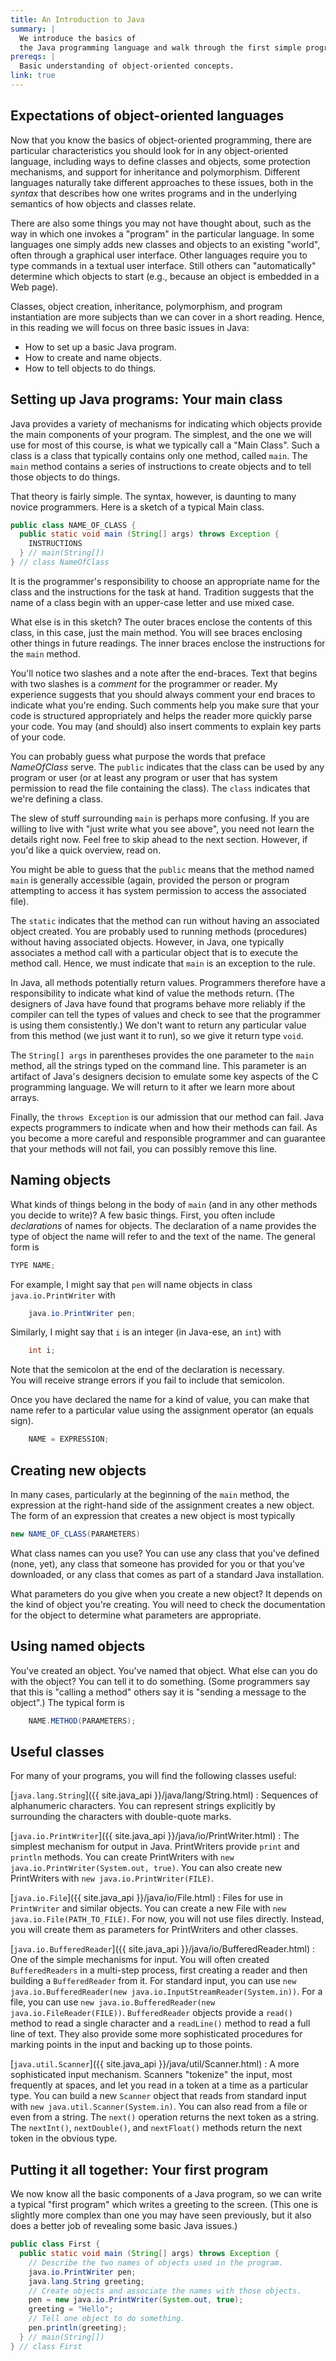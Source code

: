 ```yaml
---
title: An Introduction to Java
summary: |
  We introduce the basics of
  the Java programming language and walk through the first simple program.
prereqs: |
  Basic understanding of object-oriented concepts.
link: true
---
```

Expectations of object-oriented languages
-----------------------------------------

Now that you know the basics of object-oriented programming, there are
particular characteristics you should look for in any object-oriented
language, including ways to define classes and objects, some protection
mechanisms, and support for inheritance and polymorphism.  Different
languages naturally take different approaches to these issues, both in
the *syntax* that describes how one writes programs
and in the underlying semantics of how objects and classes relate.

There are also some things you may not have thought about, such as the
way in which one invokes a "program" in the particular
language.  In some languages one simply adds new classes and objects
to an existing "world", often through a graphical
user interface.  Other languages require you to type commands in a
textual user interface.  Still others can "automatically"
determine which objects to start (e.g., because an object is embedded
in a Web page).

Classes, object creation, inheritance, polymorphism, and program instantiation
are more subjects than we can cover in a short reading.  Hence, in this
reading we will focus on three basic issues in Java: 

* How to set up a basic Java program.
* How to create and name objects.
* How to tell objects to do things.

Setting up Java programs: Your main class
-----------------------------------------

Java provides a variety of mechanisms for indicating which objects
provide the main components of your program.  The simplest, and
the one we will use for most of this course, is what we typically
call a "Main Class".  Such a class is a class that
typically contains only one method, called `main`.
The `main` method contains a series of instructions to
create objects and to tell those objects to do things.

That theory is fairly simple.  The syntax, however, is daunting to many
novice programmers.  Here is a sketch of a typical Main class.

```java
public class NAME_OF_CLASS {
  public static void main (String[] args) throws Exception {
    INSTRUCTIONS
  } // main(String[])
} // class NameOfClass
```

It is the programmer's responsibility to choose an appropriate name for 
the class and the instructions for the task at hand.  Tradition suggests
that the name of a class begin with an upper-case letter and use mixed
case.

What else is in this sketch?  The outer braces enclose the contents
of this class, in this case, just the main method.  You will see braces
enclosing other things in future readings.  The inner braces enclose the
instructions for the `main` method.  

You'll notice two slashes and a note after the end-braces.  Text
that begins with two slashes is a *comment* for the programmer or
reader.  My experience suggests that you should always comment your
end braces to indicate what you're ending.  Such comments help you
make sure that your code is structured appropriately and helps the
reader more quickly parse your code.  You may (and should) also
insert comments to explain key parts of your code.

You can probably guess what purpose the words that preface *NameOfClass*
serve.  The `public` indicates that the class can be used by any
program or user (or at least any program or user that has system
permission to read the file containing the class).  The `class`
indicates that we're defining a class.

The slew of stuff surrounding `main` is perhaps more confusing.  If
you are willing to live with "just write what you see above", you
need not learn the details right now.  Feel free to skip ahead to
the next section.  However, if you'd like a quick overview, read
on.

You might be able to guess that the `public` means that the method
named `main` is generally accessible (again, provided the person
or program attempting to access it has system permission to access
the associated file).

The `static` indicates that the method can run without having
an associated object created.  You are probably used to running methods
(procedures) without having associated objects.  However, in Java, one
typically associates a method call with a particular object that is to
execute the method call.  Hence, we must indicate that `main`
is an exception to the rule.

In Java, all methods potentially return values.  Programmers therefore
have a responsibility to indicate what kind of value the methods return.
(The designers of Java have found that programs behave more reliably
if the compiler can tell the types of values and check to see that
the programmer is using them consistently.)  We don't want to return
any particular value from this method (we just want it to run), so we
give it return type `void`.

The `String[] args` in parentheses provides the one parameter to
the `main` method, all the strings typed on the command line.  This
parameter is an artifact of Java's designers decision to emulate
some key aspects of the C programming language.  We will return to
it after we learn more about arrays.

Finally, the `throws Exception` is our admission that our
method can fail.  Java expects programmers to indicate when and how
their methods can fail.  As you become a more careful and responsible
programmer and can guarantee that your methods will not fail, you can
possibly remove this line.

Naming objects
--------------

What kinds of things belong in the body of `main` (and in any
other methods you decide to write)?  A few basic things.  First, you
often include *declarations* of names for objects.
The declaration of a name provides the type of object the name will
refer to and the text of the name.  The general form is

```java
TYPE NAME;
```

For example, I might say that `pen` will name objects in
class `java.io.PrintWriter` with

```java
    java.io.PrintWriter pen;
```

Similarly, I might say that `i` is an integer (in Java-ese, 
an `int`) with

```java
    int i;
```

Note that the semicolon at the end of the declaration is necessary.  
You will receive strange errors if you fail to include that semicolon.

Once you have declared the name for a kind of value, you can make that
name refer to a particular value using the assignment operator (an
equals sign).

```java
    NAME = EXPRESSION;
```

Creating new objects
--------------------

In many cases, particularly at the beginning of the `main` 
method, the expression at the right-hand side of the assignment 
creates a new object.  The form of an expression that creates a new
object is most typically

```java
new NAME_OF_CLASS(PARAMETERS)
```

What class names can you use?  You can use any class that you've defined
(none, yet), any class that someone has provided for you or that you've
downloaded, or any class that comes as part of a standard Java installation.

What parameters do you give when you create a new object?  It depends
on the kind of object you're creating.  You will need to check
the documentation for the object to determine what parameters are
appropriate.

Using named objects
-------------------

You've created an object.  You've named that object.  What else can
you do with the object?  You can tell it to do something.  (Some
programmers say that this is "calling a method" others say it is
"sending a message to the object".)  The typical form is

```java
    NAME.METHOD(PARAMETERS);
```

Useful classes
--------------

For many of your programs, you will find the following classes useful:

[`java.lang.String`]({{ site.java_api }}/java/lang/String.html)
  : Sequences of alphanumeric characters.  You can represent strings
    explicitly by surrounding the characters with double-quote marks.

[`java.io.PrintWriter`]({{ site.java_api }}/java/io/PrintWriter.html)
  : The simplest mechanism for output in Java.  PrintWriters provide
    `print` and `println` methods.  You can create PrintWriters
    with `new java.io.PrintWriter(System.out, true)`.  You can also
    create new PrintWriters with `new java.io.PrintWriter(FILE)`.

[`java.io.File`]({{ site.java_api }}/java/io/File.html)
  : Files for use in `PrintWriter` and similar objects.  You can
    create a new File with `new java.io.File(PATH_TO_FILE)`.  For
    now, you will not use files directly.  Instead, you will create
    them as parameters for PrintWriters and other classes.

[`java.io.BufferedReader`]({{ site.java_api }}/java/io/BufferedReader.html)
  : One of the simple mechanisms for input.  You will often created
    `BufferedReaders` in a multi-step process, first creating a
    reader and then building a `BufferedReader` from it.  For
    standard input, you can use `new java.io.BufferedReader(new
    java.io.InputStreamReader(System.in))`.  For a file, you can
    use `new java.io.BufferedReader(new  java.io.FileReader(FILE))`.
    `BufferedReader` objects provide a `read()` method to read a
    single character and a `readLine()` method to read a full line
    of text.  They also provide some more sophisticated procedures
    for marking points in the input and backing up to those points.

[`java.util.Scanner`]({{ site.java_api }}/java/util/Scanner.html)
  : A more sophisticated input mechanism.  Scanners "tokenize" the
    input, most frequently at spaces, and let you read in a token
    at a time as a particular type.  You can build a new `Scanner`
    object that reads from standard input with 
    `new java.util.Scanner(System.in)`.  You can also read from
    a file or even from a string.  The `next()` operation returns
    the next token as a string.  The `nextInt()`, `nextDouble()`,
    and `nextFloat()` methods return the next token in the
    obvious type.  

Putting it all together: Your first program
-------------------------------------------

We now know all the basic components of a Java program, so we can
write a typical "first program" which writes a greeting
to the screen.  (This one is slightly more complex than one you may
have seen previously, but it also does a better job of revealing
some basic Java issues.)

```java
public class First {
  public static void main (String[] args) throws Exception {
    // Describe the two names of objects used in the program.
    java.io.PrintWriter pen;
    java.lang.String greeting;
    // Create objects and associate the names with those objects.
    pen = new java.io.PrintWriter(System.out, true);
    greeting = "Hello";
    // Tell one object to do something.
    pen.println(greeting);
  } // main(String[])
} // class First
```

